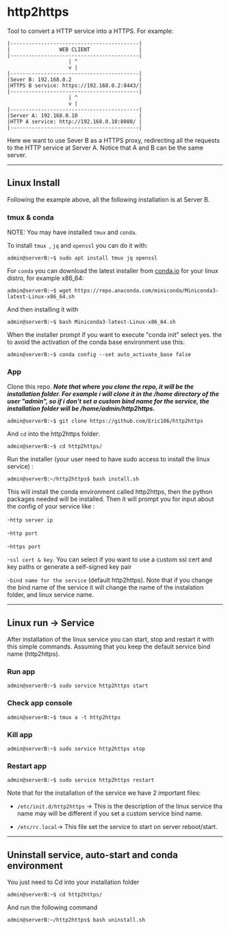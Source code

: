 # http2https
Tool to convert a HTTP service into a HTTPS. For example: 
```console 
|------------------------------------------|
|                WEB CLIENT                |
|------------------------------------------|
                    | ^
                    v |
|------------------------------------------|
|Sever B: 192.168.0.2                      |
|HTTPS B service: https://192.168.0.2:8443/|
|------------------------------------------|
                    | ^
                    v |
|------------------------------------------|
|Server A: 192.168.0.10                    |
|HTTP A service: http://192.168.0.10:8080/ |
|------------------------------------------|
```
Here we want to use Sever B as a HTTPS proxy, redirecting all the requests to the HTTP service at Server A. Notice that A and B can be the same server.

---

## Linux Install
Following the example above, all the following installation is at Server B.

### **tmux & conda**
NOTE: You may have installed  `tmux` and `conda`.

To install `tmux `, `jq` and `openssl` you can do it with:
```console
admin@serverB:~$ sudo apt install tmux jq openssl
```
For `conda` you can download the latest installer from [conda.io](https://docs.conda.io/en/latest/miniconda.html) for your linux distro, for example x86_64: 
```console
admin@serverB:~$ wget https://repo.anaconda.com/miniconda/Miniconda3-latest-Linux-x86_64.sh
```
And then installing it with
```console
admin@serverB:~$ bash Miniconda3-latest-Linux-x86_64.sh
```
When the installer prompt if you want to execute "conda init" select yes. the to avoid the activation of the conda base environment use this:
```console
admin@serverB:~$ conda config --set auto_activate_base false
```
### **App**
Clone this repo. ***Note that where you clone the repo, it will be the installation folder. For example i will clone it in the /home directory of the user "admin", so if i don't set a custom bind name for the service, the installation folder will be /home/admin/http2https.*** 
```console
admin@serverB:~$ git clone https://github.com/Eric106/http2https
```
And `cd` into the http2https folder:
```console
admin@serverB:~$ cd http2https/
```
Run the installer (your user need to have sudo access to install the linux service) :
```console
admin@serverB:~/http2https$ bash install.sh
```
This will install the conda environment called http2https, then the python packages needed will be installed. Then it will prompt you for input about the config of your service like : 

-`http server ip`

-`http port`

-`https port`

-`ssl cert & key`. You can select if you want to use a custom ssl cert and key paths or generate a self-signed key pair

-`bind name for the service` (default http2https). Note that if you change the bind name of the service it will change the name of the instalation folder, and linux service name.

---

## Linux run -> **Service**
After installation of the linux service you can start, stop and restart it with this simple commands. Assuming that you keep the default service bind name (http2https).

### **Run app**
```console
admin@serverB:~$ sudo service http2https start
```
### **Check app console**
```console
admin@serverB:~$ tmux a -t http2https
```
### **Kill app**
```console
admin@serverB:~$ sudo service http2https stop
```
### **Restart app**
```console
admin@serverB:~$ sudo service http2https restart
```
Note that for the installation of the service we have 2 important files:

- `/etc/init.d/http2https`  -> This is the description of the linux service tha name may will be different if you set a custom service bind name.

- `/etc/rc.local`-> This file set the service to start on server reboot/start.
---

## Uninstall service, auto-start and conda environment
You just need to Cd into your installation folder 
```console
admin@serverB:~$ cd http2https/
```
And run the following command
```console
admin@serverB:~/http2https$ bash uninstall.sh
```